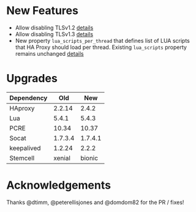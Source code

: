 # New Features
- Allow disabling TLSv1.2 [details](https://github.com/cloudfoundry-incubator/haproxy-boshrelease/blob/ae5307068719795e7a57a244c2edd0ef15fb59a8/jobs/haproxy/spec#L233)
- Allow disabling TLSv1.3 [details](https://github.com/cloudfoundry-incubator/haproxy-boshrelease/blob/ae5307068719795e7a57a244c2edd0ef15fb59a8/jobs/haproxy/spec#L236)
- New property `lua_scripts_per_thread` that defines list of LUA scripts that HA Proxy should load per thread. Existing `lua_scripts` property remains unchanged [details](https://github.com/cloudfoundry-incubator/haproxy-boshrelease/blob/a525668ffe91d12287c9f1845199802c0cedbc34/jobs/haproxy/spec#L523)

# Upgrades
| Dependency | Old     | New     |
|------------|---------|---------|
| HAproxy    | 2.2.14  | 2.4.2   |
| Lua        | 5.4.1   | 5.4.3   |
| PCRE       | 10.34   | 10.37   |
| Socat      | 1.7.3.4 | 1.7.4.1 |
| keepalived | 1.2.24  | 2.2.2   |
| Stemcell   | xenial  | bionic  |

# Acknowledgements

Thanks @dtimm, @peterellisjones and @domdom82 for the PR / fixes!